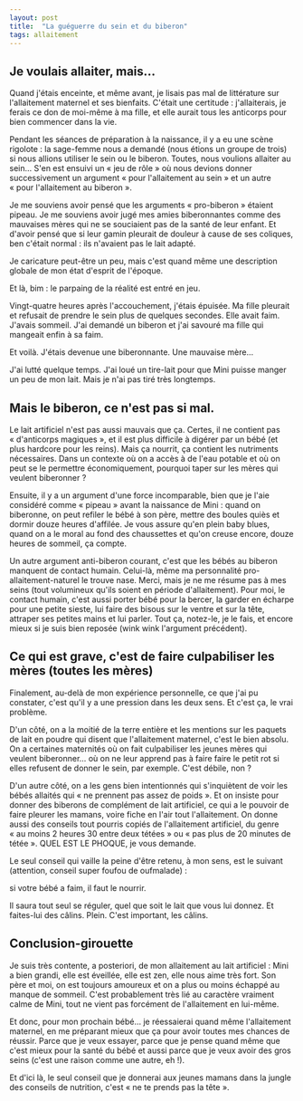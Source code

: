 ```yaml
---
layout: post
title:  "La guéguerre du sein et du biberon"
tags: allaitement
---
```


## Je voulais allaiter, mais…

Quand j'étais enceinte, et même avant, je lisais pas mal de littérature sur l'allaitement maternel et ses bienfaits. C'était une certitude : j'allaiterais, je ferais ce don de moi-même à ma fille, et elle aurait tous les anticorps pour bien commencer dans la vie.

Pendant les séances de préparation à la naissance, il y a eu une scène rigolote : la sage-femme nous a demandé (nous étions un groupe de trois) si nous allions utiliser le sein ou le biberon. Toutes, nous voulions allaiter au sein… S'en est ensuivi un « jeu de rôle » où nous devions donner successivement un argument « pour l'allaitement au sein » et un autre « pour l'allaitement au biberon ».

Je me souviens avoir pensé que les arguments « pro-biberon » étaient pipeau. Je me souviens avoir jugé mes amies biberonnantes comme des mauvaises mères qui ne se souciaient pas de la santé de leur enfant. Et d'avoir pensé que si leur gamin pleurait de douleur à cause de ses coliques, ben c'était normal : ils n'avaient pas le lait adapté.

Je caricature peut-être un peu, mais c'est quand même une description globale de mon état d'esprit de l'époque.

Et là, bim : le parpaing de la réalité est entré en jeu.

Vingt-quatre heures après l'accouchement, j'étais épuisée. Ma fille pleurait et refusait de prendre le sein plus de quelques secondes. Elle avait faim. J'avais sommeil. J'ai demandé un biberon et j'ai savouré ma fille qui mangeait enfin à sa faim.

Et voilà. J'étais devenue une biberonnante. Une mauvaise mère…

J'ai lutté quelque temps. J'ai loué un tire-lait pour que Mini puisse manger un peu de mon lait. Mais je n'ai pas tiré très longtemps.

## Mais le biberon, ce n'est pas si mal.

Le lait artificiel n'est pas aussi mauvais que ça. Certes, il ne contient pas « d'anticorps magiques », et il est plus difficile à digérer par un bébé (et plus hardcore pour les reins). Mais ça nourrit, ça contient les nutriments nécessaires. Dans un contexte où on a accès à de l'eau potable et où on peut se le permettre économiquement, pourquoi taper sur les mères qui veulent biberonner ?

Ensuite, il y a un argument d'une force incomparable, bien que je l'aie considéré comme « pipeau » avant la naissance de Mini : quand on biberonne, on peut refiler le bébé à son père, mettre des boules quiès et dormir douze heures d'affilée. Je vous assure qu'en plein baby blues, quand on a le moral au fond des chaussettes et qu'on creuse encore,  douze heures de sommeil, ça compte.

Un autre argument anti-biberon courant, c'est que les bébés au biberon manquent de contact humain. Celui-là, même ma personnalité pro-allaitement-naturel le trouve nase. Merci, mais je ne me résume pas à mes seins (tout volumineux qu'ils soient en période d'allaitement). Pour moi, le contact humain, c'est aussi porter bébé pour la bercer, la garder en écharpe pour une petite sieste, lui faire des bisous sur le ventre et sur la tête, attraper ses petites mains et lui parler. Tout ça, notez-le, je le fais, et encore mieux si je suis bien reposée (wink wink l'argument précédent).

## Ce qui est grave, c'est de faire culpabiliser les mères (toutes les mères)

Finalement, au-delà de mon expérience personnelle, ce que j'ai pu constater, c'est qu'il y a une pression dans les deux sens. Et c'est ça, le vrai problème.

D'un côté, on a la moitié de la terre entière et les mentions sur les paquets de lait en poudre qui disent que l'allaitement maternel, c'est le bien absolu. On a certaines maternités où on fait culpabiliser les jeunes mères qui veulent biberonner… où on ne leur apprend pas à faire faire le petit rot si elles refusent de donner le sein, par exemple. C'est débile, non ?

D'un autre côté, on a les gens bien intentionnés qui s'inquiètent de voir les bébés allaités qui « ne prennent pas assez de poids ». Et on insiste pour donner des biberons de complément de lait artificiel, ce qui a le pouvoir de faire pleurer les mamans, voire fiche en l'air tout l'allaitement. On donne aussi des conseils tout pourris copiés de l'allaitement artificiel, du genre « au moins 2 heures 30 entre deux tétées » ou « pas plus de 20 minutes de tétée ». QUEL EST LE PHOQUE, je vous demande.

Le seul conseil qui vaille la peine d'être retenu, à mon sens, est le suivant (attention, conseil super foufou de oufmalade) :

si votre bébé a faim, il faut le nourrir.

Il saura tout seul se réguler, quel que soit le lait que vous lui donnez.
Et faites-lui des câlins. Plein. C'est important, les câlins.

## Conclusion-girouette

Je suis très contente, a posteriori, de mon allaitement au lait artificiel : Mini a bien grandi, elle est éveillée, elle est zen, elle nous aime très fort. Son père et moi, on est toujours amoureux et on a plus ou moins échappé au manque de sommeil. C'est probablement très lié au caractère vraiment calme de Mini, tout ne vient pas forcément de l'allaitement en lui-même.

Et donc, pour mon prochain bébé… je réessaierai quand même l'allaitement maternel, en me préparant mieux que ça pour avoir toutes mes chances de réussir. Parce que je veux essayer, parce que je pense quand même que c'est mieux pour la santé du bébé et aussi parce que je veux avoir des gros seins (c'est une raison comme une autre, eh !).

Et d'ici là, le seul conseil que je donnerai aux jeunes mamans dans la jungle des conseils de nutrition, c'est « ne te prends pas la tête ».

